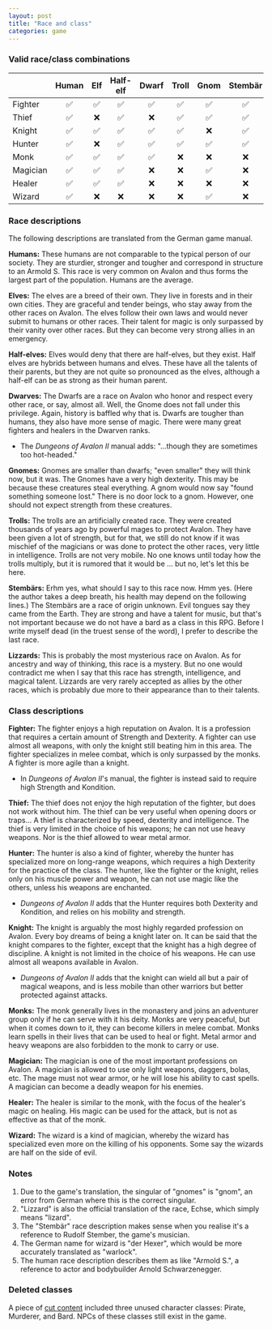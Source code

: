 ```yaml
---
layout: post
title: "Race and class"
categories: game
---
```


### Valid race/class combinations

|         |Human|Elf|Half-elf|Dwarf|Troll|Gnom|Stemb&auml;r|Lizzard |
|---------|:---:|:-:|:------:|:---:|:---:|:--:|:----------:|:------:|
|Fighter  | :white_check_mark: |:white_check_mark:|  :white_check_mark:   | :white_check_mark: | :white_check_mark: |:white_check_mark: |    :white_check_mark:     |  :white_check_mark:   |
|Thief    | :white_check_mark: |:x:|  :white_check_mark:   | :x: | :white_check_mark: |:white_check_mark: |    :white_check_mark:     |  :x:   |
|Knight   | :white_check_mark: |:white_check_mark:|  :white_check_mark:   | :white_check_mark: | :white_check_mark: |:x: |    :white_check_mark:     |  :x:   |
|Hunter   | :white_check_mark: |:x:|  :white_check_mark:   | :white_check_mark: | :white_check_mark: |:white_check_mark: |    :white_check_mark:     |  :white_check_mark:   |
|Monk     | :white_check_mark: |:white_check_mark:|  :white_check_mark:   | :white_check_mark: | :x: |:x: |    :x:     |  :x:   |
|Magician | :white_check_mark: |:white_check_mark:|  :white_check_mark:   | :x: | :x: |:white_check_mark: |    :x:     |  :white_check_mark:   |
|Healer   | :white_check_mark: |:white_check_mark:|  :white_check_mark:   | :x: | :x: |:x: |    :x:     |  :x:   |
|Wizard   | :white_check_mark: |:x:|  :x:   | :x: | :x: |:white_check_mark: |    :x:     |  :white_check_mark:   |


### Race descriptions

The following descriptions are translated from the German game manual.

__Humans:__ These humans are not comparable to the typical person of our society.
They are sturdier, stronger and tougher and correspond in structure to an Armold
S. This race is very common on Avalon and thus forms the largest part of the
population. Humans are the average.

__Elves:__ The elves are a breed of their own. They live in forests and in their
own cities. They are graceful and tender beings, who stay away from the other
races on Avalon. The elves follow their own laws and would never submit to
humans or other races. Their talent for magic is only surpassed by their vanity
over other races. But they can become very strong allies in an emergency.

__Half-elves:__ Elves would deny that there are half-elves, but they exist. Half
elves are hybrids between humans and elves. These have all the talents of their
parents, but they are not quite so pronounced as the elves, although a half-elf
can be as strong as their human parent.

__Dwarves:__ The Dwarfs are a race on Avalon who honor and respect every other
race, or say, almost all. Well, the Gnome does not fall under this privilege.
Again, history is baffled why that is. Dwarfs are tougher than humans, they also
have more sense of magic. There were many great fighters and healers in the
Dwarven ranks.

* The _Dungeons of Avalon II_ manual adds: "...though they are sometimes too
hot-headed."

__Gnomes:__ Gnomes are smaller than dwarfs; "even smaller" they will think now,
but it was. The Gnomes have a very high dexterity. This may be because these
creatures steal everything. A gnom would now say "found something someone lost."
There is no door lock to a gnom. However, one should not expect strength from
these creatures.

__Trolls:__ The trolls are an artificially created race. They were created
thousands of years ago by powerful mages to protect Avalon. They have been given
a lot of strength, but for that, we still do not know if it was mischief of the
magicians or was done to protect the other races, very little in intelligence.
Trolls are not very mobile. No one knows until today how the trolls multiply,
but it is rumored that it would be ... but no, let's let this be here. 

__Stemb&auml;rs:__ Erhm yes, what should I say to this race now. Hmm yes. (Here
the author takes a deep breath, his health may depend on the following lines.)
The Stemb&auml;rs are a race of origin unknown. Evil tongues say they came from
the Earth. They are strong and have a talent for music, but that's not important
because we do not have a bard as a class in this RPG. Before I write myself
dead (in the truest sense of the word), I prefer to describe the last race.

__Lizzards:__ This is probably the most mysterious race on Avalon. As for
ancestry and way of thinking, this race is a mystery. But no one would
contradict me when I say that this race has strength, intelligence, and magical
talent. Lizzards are very rarely accepted as allies by the other races, which is
probably due more to their appearance than to their talents.

### Class descriptions

__Fighter:__ The fighter enjoys a high reputation on Avalon. It is a profession
that requires a certain amount of Strength and Dexterity. A fighter can use
almost all weapons, with only the knight still beating him in this area. The
fighter specializes in melee combat, which is only surpassed by the monks. A
fighter is more agile than a knight.

* In _Dungeons of Avalon II_'s manual, the fighter is instead said to require
high Strength and Kondition.

__Thief:__ The thief does not enjoy the high reputation of the fighter, but
does not work without him. The thief can be very useful when opening doors or
traps... A thief is characterized by speed, dexterity and intelligence. The
thief is very limited in the choice of his weapons; he can not use heavy
weapons. Nor is the thief allowed to wear metal armor.

__Hunter:__ The hunter is also a kind of fighter, whereby the hunter has
specialized more on long-range weapons, which requires a high Dexterity for the
practice of the class. The hunter, like the fighter or the knight, relies only
on his muscle power and weapon, he can not use magic like the others, unless his
weapons are enchanted.

* _Dungeons of Avalon II_ adds that the Hunter requires both Dexterity and
Kondition, and relies on his mobility and strength.

__Knight:__ The knight is arguably the most highly regarded profession on
Avalon. Every boy dreams of being a knight later on. It can be said that the
knight compares to the fighter, except that the knight has a high degree of
discipline. A knight is not limited in the choice of his weapons. He can use
almost all weapons available in Avalon.

* _Dungeons of Avalon II_ adds that the knight can wield all but a pair of
magical weapons, and is less mobile than other warriors but better protected
against attacks.

__Monks:__ The monk generally lives in the monastery and joins an adventurer
group only if he can serve with it his deity. Monks are very peaceful, but when
it comes down to it, they can become killers in melee combat. Monks learn spells
in their lives that can be used to heal or fight. Metal armor and heavy weapons
are also forbidden to the monk to carry or use.

__Magician:__ The magician is one of the most important professions on Avalon. A
magician is allowed to use only light weapons, daggers, bolas, etc. The mage
must not wear armor, or he will lose his ability to cast spells. A magician can
become a deadly weapon for his enemies.

__Healer:__ The healer is similar to the monk, with the focus of the healer's
magic on healing. His magic can be used for the attack, but is not as effective
as that of the monk.

__Wizard:__ The wizard is a kind of magician, whereby the wizard has specialized
even more on the killing of his opponents. Some say the wizards are half on the
side of evil.

### Notes

1. Due to the game's translation, the singular of "gnomes" is "gnom", an error
from German where this is the correct singular.
2. "Lizzard" is also the official translation of the race, Echse, which simply
means "lizard".
3. The "Stemb&auml;r" race description makes sense when you realise it's a
reference to Rudolf Stember, the game's musician.
4. The German name for wizard is "der Hexer", which would be more accurately
translated as "warlock".
5. The human race description describes them as like "Armold S.", a reference to
actor and bodybuilder Arnold Schwarzenegger.

### Deleted classes

A piece of [cut content](../secrets/unused-content.html#deleted-character-classes)
included three unused character classes: Pirate, Murderer, and Bard. NPCs of
these classes still exist in the game.

